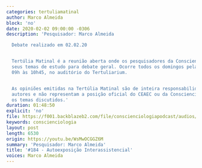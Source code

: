 ```yaml
---
categories: tertuliamatinal
author: Marco Almeida
block: 'no'
date: 2020-02-02 09:00:00 -0306
description: 'Pesquisador: Marco Almeida

  Debate realizado em 02.02.20


  Tertúlia Matinal é a reunião aberta onde os pesquisadores da Conscienciologia apresentam
  seus temas de estudo para debate geral. Ocorre todos os domingos pela manhã, das
  09h às 10h45, no auditório do Tertuliarium.


  As opiniões emitidas na Tertúlia Matinal são de inteira responsabilidade de seus
  autores e não representam a posição oficial do CEAEC ou da Conscienciologia sobre
  os temas discutidos.'
duration: 01:48:50
explicit: 'no'
file: https://f001.backblazeb2.com/file/conscienciologiapodcast/audios/WsMwOCGGZ6M.m4a
keywords: conscienciologia
layout: post
length: 6530
origin: https://youtu.be/WsMwOCGGZ6M
summary: 'Pesquisador: Marco Almeida'
title: '#184 - Autoexposição Interassistencial'
voices: Marco Almeida
---
```

